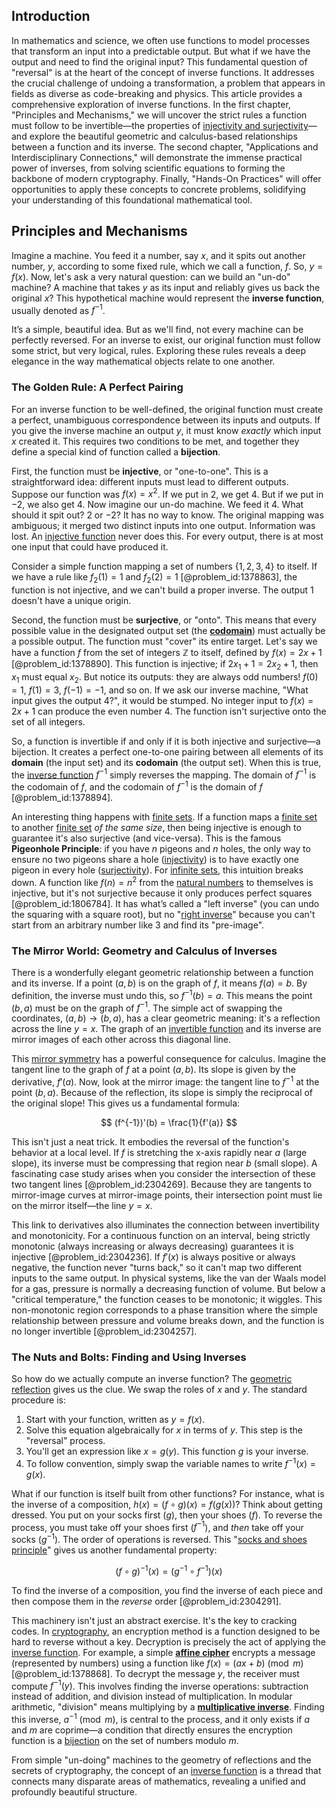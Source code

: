 ## Introduction
In mathematics and science, we often use functions to model processes that transform an input into a predictable output. But what if we have the output and need to find the original input? This fundamental question of "reversal" is at the heart of the concept of inverse functions. It addresses the crucial challenge of undoing a transformation, a problem that appears in fields as diverse as code-breaking and physics. This article provides a comprehensive exploration of inverse functions. In the first chapter, "Principles and Mechanisms," we will uncover the strict rules a function must follow to be invertible—the properties of [injectivity and surjectivity](@article_id:262391)—and explore the beautiful geometric and calculus-based relationships between a function and its inverse. The second chapter, "Applications and Interdisciplinary Connections," will demonstrate the immense practical power of inverses, from solving scientific equations to forming the backbone of modern cryptography. Finally, "Hands-On Practices" will offer opportunities to apply these concepts to concrete problems, solidifying your understanding of this foundational mathematical tool.

## Principles and Mechanisms

Imagine a machine. You feed it a number, say $x$, and it spits out another number, $y$, according to some fixed rule, which we call a function, $f$. So, $y = f(x)$. Now, let's ask a very natural question: can we build an "un-do" machine? A machine that takes $y$ as its input and reliably gives us back the original $x$? This hypothetical machine would represent the **inverse function**, usually denoted as $f^{-1}$.

It’s a simple, beautiful idea. But as we'll find, not every machine can be perfectly reversed. For an inverse to exist, our original function must follow some strict, but very logical, rules. Exploring these rules reveals a deep elegance in the way mathematical objects relate to one another.

### The Golden Rule: A Perfect Pairing

For an inverse function to be well-defined, the original function must create a perfect, unambiguous correspondence between its inputs and outputs. If you give the inverse machine an output $y$, it must know *exactly* which input $x$ created it. This requires two conditions to be met, and together they define a special kind of function called a **bijection**.

First, the function must be **injective**, or "one-to-one". This is a straightforward idea: different inputs must lead to different outputs. Suppose our function was $f(x) = x^2$. If we put in $2$, we get $4$. But if we put in $-2$, we also get $4$. Now imagine our un-do machine. We feed it $4$. What should it spit out? $2$ or $-2$? It has no way to know. The original mapping was ambiguous; it merged two distinct inputs into one output. Information was lost. An [injective function](@article_id:141159) never does this. For every output, there is at most one input that could have produced it.

Consider a simple function mapping a set of numbers $\{1, 2, 3, 4\}$ to itself. If we have a rule like $f_2(1)=1$ and $f_2(2)=1$ [@problem_id:1378863], the function is not injective, and we can't build a proper inverse. The output $1$ doesn't have a unique origin.

Second, the function must be **surjective**, or "onto". This means that every possible value in the designated output set (the **[codomain](@article_id:138842)**) must actually be a possible output. The function must "cover" its entire target. Let's say we have a function $f$ from the set of integers $\mathbb{Z}$ to itself, defined by $f(x) = 2x+1$ [@problem_id:1378890]. This function is injective; if $2x_1+1 = 2x_2+1$, then $x_1$ must equal $x_2$. But notice its outputs: they are always odd numbers! $f(0)=1$, $f(1)=3$, $f(-1)=-1$, and so on. If we ask our inverse machine, "What input gives the output 4?", it would be stumped. No integer input to $f(x)=2x+1$ can produce the even number 4. The function isn't surjective onto the set of all integers.

So, a function is invertible if and only if it is both injective and surjective—a bijection. It creates a perfect one-to-one pairing between all elements of its **domain** (the input set) and its **codomain** (the output set). When this is true, the [inverse function](@article_id:151922) $f^{-1}$ simply reverses the mapping. The domain of $f^{-1}$ is the codomain of $f$, and the codomain of $f^{-1}$ is the domain of $f$ [@problem_id:1378894].

An interesting thing happens with [finite sets](@article_id:145033). If a function maps a [finite set](@article_id:151753) to another [finite set](@article_id:151753) *of the same size*, then being injective is enough to guarantee it's also surjective (and vice-versa). This is the famous **Pigeonhole Principle**: if you have $n$ pigeons and $n$ holes, the only way to ensure no two pigeons share a hole ([injectivity](@article_id:147228)) is to have exactly one pigeon in every hole ([surjectivity](@article_id:148437)). For [infinite sets](@article_id:136669), this intuition breaks down. A function like $f(n)=n^2$ from the [natural numbers](@article_id:635522) to themselves is injective, but it's not surjective because it only produces perfect squares [@problem_id:1806784]. It has what’s called a "left inverse" (you can undo the squaring with a square root), but no "[right inverse](@article_id:161004)" because you can't start from an arbitrary number like 3 and find its "pre-image".

### The Mirror World: Geometry and Calculus of Inverses

There is a wonderfully elegant geometric relationship between a function and its inverse. If a point $(a, b)$ is on the graph of $f$, it means $f(a) = b$. By definition, the inverse must undo this, so $f^{-1}(b) = a$. This means the point $(b, a)$ must be on the graph of $f^{-1}$. The simple act of swapping the coordinates, $(a, b) \to (b, a)$, has a clear geometric meaning: it's a reflection across the line $y=x$. The graph of an [invertible function](@article_id:143801) and its inverse are mirror images of each other across this diagonal line.

This [mirror symmetry](@article_id:158236) has a powerful consequence for calculus. Imagine the tangent line to the graph of $f$ at a point $(a, b)$. Its slope is given by the derivative, $f'(a)$. Now, look at the mirror image: the tangent line to $f^{-1}$ at the point $(b, a)$. Because of the reflection, its slope is simply the reciprocal of the original slope! This gives us a fundamental formula:

$$ (f^{-1})'(b) = \frac{1}{f'(a)} $$

This isn't just a neat trick. It embodies the reversal of the function's behavior at a local level. If $f$ is stretching the x-axis rapidly near $a$ (large slope), its inverse must be compressing that region near $b$ (small slope). A fascinating case study arises when you consider the intersection of these two tangent lines [@problem_id:2304269]. Because they are tangents to mirror-image curves at mirror-image points, their intersection point must lie on the mirror itself—the line $y=x$.

This link to derivatives also illuminates the connection between invertibility and monotonicity. For a continuous function on an interval, being strictly monotonic (always increasing or always decreasing) guarantees it is injective [@problem_id:2304236]. If $f'(x)$ is always positive or always negative, the function never "turns back," so it can't map two different inputs to the same output. In physical systems, like the van der Waals model for a gas, pressure is normally a decreasing function of volume. But below a "critical temperature," the function ceases to be monotonic; it wiggles. This non-monotonic region corresponds to a phase transition where the simple relationship between pressure and volume breaks down, and the function is no longer invertible [@problem_id:2304257].

### The Nuts and Bolts: Finding and Using Inverses

So how do we actually compute an inverse function? The [geometric reflection](@article_id:635134) gives us the clue. We swap the roles of $x$ and $y$. The standard procedure is:

1.  Start with your function, written as $y = f(x)$.
2.  Solve this equation algebraically for $x$ in terms of $y$. This step is the "reversal" process.
3.  You'll get an expression like $x = g(y)$. This function $g$ is your inverse.
4.  To follow convention, simply swap the variable names to write $f^{-1}(x) = g(x)$.

What if our function is itself built from other functions? For instance, what is the inverse of a composition, $h(x) = (f \circ g)(x) = f(g(x))$? Think about getting dressed. You put on your socks first ($g$), then your shoes ($f$). To reverse the process, you must take off your shoes first ($f^{-1}$), and *then* take off your socks ($g^{-1}$). The order of operations is reversed. This "[socks and shoes principle](@article_id:155100)" gives us another fundamental property:

$$ (f \circ g)^{-1}(x) = (g^{-1} \circ f^{-1})(x) $$

To find the inverse of a composition, you find the inverse of each piece and then compose them in the *reverse* order [@problem_id:2304291].

This machinery isn't just an abstract exercise. It's the key to cracking codes. In [cryptography](@article_id:138672), an encryption method is a function designed to be hard to reverse without a key. Decryption is precisely the act of applying the [inverse function](@article_id:151922). For example, a simple **[affine cipher](@article_id:152040)** encrypts a message (represented by numbers) using a function like $f(x) = (ax + b) \pmod{m}$ [@problem_id:1378868]. To decrypt the message $y$, the receiver must compute $f^{-1}(y)$. This involves finding the inverse operations: subtraction instead of addition, and division instead of multiplication. In modular arithmetic, "division" means multiplying by a **[multiplicative inverse](@article_id:137455)**. Finding this inverse, $a^{-1} \pmod{m}$, is central to the process, and it only exists if $a$ and $m$ are coprime—a condition that directly ensures the encryption function is a [bijection](@article_id:137598) on the set of numbers modulo $m$.

From simple "un-doing" machines to the geometry of reflections and the secrets of cryptography, the concept of an [inverse function](@article_id:151922) is a thread that connects many disparate areas of mathematics, revealing a unified and profoundly beautiful structure.